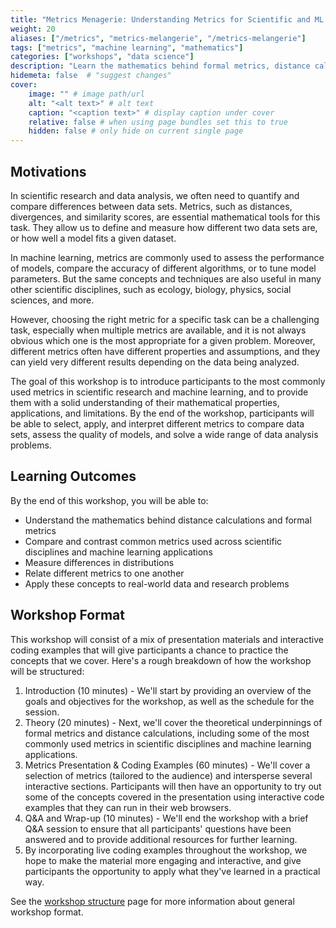 ```yaml
---
title: "Metrics Menagerie: Understanding Metrics for Scientific and ML Applications"
weight: 20
aliases: ["/metrics", "metrics-melangerie", "/metrics-melangerie"]
tags: ["metrics", "machine learning", "mathematics"]
categories: ["workshops", "data science"]
description: "Learn the mathematics behind formal metrics, distance calculations, and how to measure differences in distributions. Understand common metrics used across scientific disciplines and machine learning applications and how they relate to one another."
hidemeta: false  # "suggest changes"
cover:
    image: "" # image path/url
    alt: "<alt text>" # alt text
    caption: "<caption text>" # display caption under cover
    relative: false # when using page bundles set this to true
    hidden: false # only hide on current single page
---
```


## Motivations

In scientific research and data analysis, we often need to quantify and compare differences between data sets. Metrics, such as distances, divergences, and similarity scores, are essential mathematical tools for this task. They allow us to define and measure how different two data sets are, or how well a model fits a given dataset.

In machine learning, metrics are commonly used to assess the performance of models, compare the accuracy of different algorithms, or to tune model parameters. But the same concepts and techniques are also useful in many other scientific disciplines, such as ecology, biology, physics, social sciences, and more.

However, choosing the right metric for a specific task can be a challenging task, especially when multiple metrics are available, and it is not always obvious which one is the most appropriate for a given problem. Moreover, different metrics often have different properties and assumptions, and they can yield very different results depending on the data being analyzed.

The goal of this workshop is to introduce participants to the most commonly used metrics in scientific research and machine learning, and to provide them with a solid understanding of their mathematical properties, applications, and limitations. By the end of the workshop, participants will be able to select, apply, and interpret different metrics to compare data sets, assess the quality of models, and solve a wide range of data analysis problems.

## Learning Outcomes

By the end of this workshop, you will be able to:

- Understand the mathematics behind distance calculations and formal metrics
- Compare and contrast common metrics used across scientific disciplines and machine learning applications
- Measure differences in distributions
- Relate different metrics to one another
- Apply these concepts to real-world data and research problems


## Workshop Format

This workshop will consist of a mix of presentation materials and interactive coding examples that will give participants a chance to practice the concepts that we cover. Here's a rough breakdown of how the workshop will be structured:

1. Introduction (10 minutes) - We'll start by providing an overview of the goals and objectives for the workshop, as well as the schedule for the session.
1. Theory (20 minutes) - Next, we'll cover the theoretical underpinnings of formal metrics and distance calculations, including some of the most commonly used metrics in scientific disciplines and machine learning applications.
1. Metrics Presentation & Coding Examples (60 minutes) - We'll cover a selection of metrics (tailored to the audience) and intersperse several interactive sections. Participants will then have an opportunity to try out some of the concepts covered in the presentation using interactive code examples that they can run in their web browsers.
1. Q&A and Wrap-up (10 minutes) - We'll end the workshop with a brief Q&A session to ensure that all participants' questions have been answered and to provide additional resources for further learning.
1. By incorporating live coding examples throughout the workshop, we hope to make the material more engaging and interactive, and give participants the opportunity to apply what they've learned in a practical way.

See the [workshop structure](/workshops/info) page for more information about general workshop format.